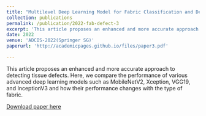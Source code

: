 ```yaml
---
title: "Multilevel Deep Learning Model for Fabric Classification and Defect Detection"
collection: publications
permalink: /publication/2022-fab-defect-3
excerpt: 'This article proposes an enhanced and more accurate approach to detecting tissue defects. Here, we compare the performance of various advanced deep learning models such as MobileNetV2, Xception, VGG19, and InceptionV3 and how their performance changes with the type of fabric.'
date: 2022
venue: 'ADCIS-2022(Springer SG)'
paperurl: 'http://academicpages.github.io/files/paper3.pdf'

---
```

This article proposes an enhanced and more accurate approach to detecting tissue defects. Here, we compare the performance of various advanced deep learning models such as MobileNetV2, Xception, VGG19, and InceptionV3 and how their performance changes with the type of fabric.

[Download paper here](https://link.springer.com/chapter/10.1007/978-981-99-0981-0_57)

